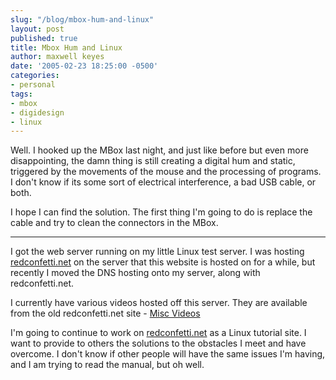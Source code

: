 ```yaml
---
slug: "/blog/mbox-hum-and-linux"
layout: post
published: true
title: Mbox Hum and Linux
author: maxwell keyes
date: '2005-02-23 18:25:00 -0500'
categories:
- personal
tags:
- mbox
- digidesign
- linux
---
```


Well. I hooked up the MBox last night, and just like before but even more
disappointing, the damn thing is still creating a digital hum and static,
triggered by the movements of the mouse and the processing of programs. I don't
know if its some sort of electrical interference, a bad USB cable, or both.

I hope I can find the solution. The first thing I'm going to do is replace the
cable and try to clean the connectors in the MBox.

----

I got the web server running on my little Linux test server. I was hosting
[redconfetti.net](http://www.redconfetti.net/) on the server that this website
is hosted on for a while, but recently I moved the DNS hosting onto my server,
along with redconfetti.net.

I currently have various videos hosted off this server. They are available from
the old redconfetti.net site -
[Misc Videos](http://dime76.dizinc.com/~rednet/video/)

I'm going to continue to work on [redconfetti.net](http://www.redconfetti.net/)
as a Linux tutorial site. I want to provide to others the solutions to the
obstacles I meet and have overcome. I don't know if other people will have the
same issues I'm having, and I am trying to read the manual, but oh well.
